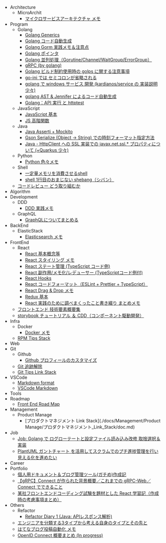 - Architecture
  - MicroArchit
    - [マイクロサービスアーキテクチャ メモ](./docs/Architecture/MicroArchit/マイクロサービスアーキテクチャ_メモ/doc.md)
- Program
  - Golang
    - [Golang Generics](./docs/Program/Golang/Golang_Generics/doc.md)
    - [Golang コード自動生成](./docs/Program/Golang/Golang_コード自動生成/doc.md)
    - [Golang Gorm 実践メモ＆注意点](./docs/Program/Golang/Golang_Gorm_実践メモ＆注意点/doc.md)
    - [Golang ポインタ](./docs/Program/Golang/Golang_ポインタ/doc.md)
    - [Golang 並列処理（Gorutine/Channel/WaitGroup/ErrorGroup）](./docs/Program/Golang/Golang_並列処理（Gorutine／Channel／WaitGroup／ErrorGroup）/doc.md)
    - [gRPC (by golang)](./docs/Program/Golang/gRPC_(by_golang)/doc.md)
    - [Golang ビルド制約使用時の golps に関する注意事項](./docs/Program/Golang/Golang_ビルド制約使用時の_golps_に関する注意事項/doc.md)
    - [go-ini では セミコロンが省略される](./docs/Program/Golang/go-ini_では_セミコロンが省略される/doc.md)
    - [golang で windows サービス 開発 (kardianos/service の 実装説明少々)](./docs/Program/Golang/golang_で_windows_サービス_開発_(kardianos／service_の_実装説明少々)/doc.md)
    - [golang AST & Jennifer によるコード自動生成](./docs/Program/Golang/golang_AST_&_Jennifer_によるコード自動生成/doc.md)
    - [Golang：API 実行 と httptest](./docs/Program/Golang/Golang：API_実行_と_httptest/doc.md)
  - JavaScript
    - [JavaScript 基本](./docs/Program/JavaScript/JavaScript_基本/doc.md)
    - [JS 高階関数](./docs/Program/JavaScript/JS_高階関数/doc.md)
  - Java
    - [Java Assertj + Mockito](./docs/Program/Java/Java_Assertj_+_Mockito/doc.md)
    - [Gson Serialize (Object -> String) での時刻フォーマット指定方法](./docs/Program/Java/Gson_Serialize_(Object_-＞_String)_での時刻フォーマット指定方法/doc.md)
    - [Java - HttpClient への SSL 実装での javax.net.ssl.\* プロパティについて (+Quarkus 少々)](./docs/Program/Java/Java_-_HttpClient_への_SSL_実装での_javax.net.ssl.\＊_プロパティについて_(+Quarkus_少々)/doc.md)
  - Python
    - [Python 色々メモ](./docs/Program/Python/Python_色々メモ/python_基本.md)
  - Shell
    - [一定量メモリを消費させるshell](./docs/Program/Shell/一定量メモリを消費させるshell/doc.md)
    - [shell 1行目のおまじない shebang（シバン）](./docs/Program/Shell/shell_1行目のおまじない_shebang（シバン）/doc.md)
  - [コードレビュー どう取り組むか](./docs/Program/コードレビュー_どう取り組むか/doc.md)
- Algorithm
- Development
  - DDD
    - [DDD 実践メモ](./docs/Development/DDD/DDD_実践メモ/doc.md)
  - GraphQL
    - [GraphQLについてまとめる](./docs/Development/GraphQL/GraphQLについてまとめる/doc.md)
- BackEnd
  - ElasticStack
    - [Elasticsearch メモ](./docs/BackEnd/ElasticStack/Elasticsearch_メモ/doc.md)
- FrontEnd
  - React
    - [React 基本概念等](./docs/FrontEnd/React/React_基本概念等/doc.md)
    - [React スタイリング メモ](./docs/FrontEnd/React/React_スタイリング_メモ/doc.md)
    - [React ステート管理 (TypeScript コード例)](./docs/FrontEnd/React/React_ステート管理_(TypeScript_コード例)/doc.md)
    - [React 副作用/メモ化/レデューサー (TypeScriptコード例付)](./docs/FrontEnd/React/React_副作用／メモ化／レデューサー_(TypeScriptコード例付)/doc.md)
    - [React Hooks](./docs/FrontEnd/React/React_Hooks/doc.md)
    - [React コードフォーマット（ESLint + Prettier + TypeScript）](./docs/FrontEnd/React/React_コードフォーマット（ESLint_+_Prettier_+_TypeScript）/doc.md)
    - [React Drag & Drop メモ](./docs/FrontEnd/React/React_Drag_&_Drop_メモ/doc.md)
    - [Redux 基本](./docs/FrontEnd/React/Redux_基本/doc.md)
    - [React 実践のために調べまくったこと書き綴り まとめメモ](./docs/FrontEnd/React/React_実践のために調べまくったこと書き綴り_まとめメモ/doc.md)
  - [フロントエンド 技術要素概要集](./docs/FrontEnd/フロントエンド_技術要素概要集/doc.md)
  - [storybook チュートリアル ＆ CDD（コンポーネント駆動開発）](./docs/FrontEnd/storybook_チュートリアル_＆_CDD（コンポーネント駆動開発）/doc.md)
- Infra
  - Docker
    - [Docker メモ](./docs/Infra/Docker/Docker_メモ/doc.md)
  - [RPM Tips Stack](./docs/Infra/RPM_Tips_Stack/doc.md)
- Web
- Git
  - Github
    - [Github プロフィールのカスタマイズ](./docs/Git/Github/Github_プロフィールのカスタマイズ/doc.md)
  - [Git 追跡解除](./docs/Git/Git_追跡解除/Git_追跡解除.md)
  - [Git Tips Link Stack](./docs/Git/Git_Tips_Link_Stack/doc.md)
- VSCode
  - [Markdown format](./docs/VSCode/Markdown_format/doc.md)
  - [VSCode Markdown](./docs/VSCode/VSCode_Markdown/VSCode.md)
- Tools
- Roadmap
  - [Front End Road Map](./docs/Roadmap/Front_End_Road_Map/FrotEnd_RoadMap.md)
- Management
  - Product Manage
    - [プロダクトマネジメント Link Stack](./docs/Management/Product Manage/プロダクトマネジメント_Link_Stack/doc.md)
- Job
  - [Job: Golang で ログローテートと設定ファイル読み込み改修 取捨選択＆実装](./docs/Job/Job：_Golang_で_ログローテートと設定ファイル読み込み改修_取捨選択＆実装/doc.md)
  - [PlantUML ガントチャート を活用してスクラムでのプチ進捗管理を行い見える化を進めたい](./docs/Job/PlantUML_ガントチャート_を活用してスクラムでのプチ進捗管理を行い見える化を進めたい/doc.md)
- Career
- Portfolio
  - [個人用ドキュメント＆ブログ管理ツール(ガチめ)作成記](./docs/Portfolio/個人用ドキュメント＆ブログ管理ツール(ガチめ)作成記/doc.md)
  - [【gRPC】Connect が作られた背景概要／これまでの gRPC-Web／Connect でできること](./docs/Portfolio/【gRPC】Connect_が作られた背景概要／これまでの_gRPC-Web／Connect_でできること/doc.md)
  - [某社フロントエンドコーディング試験を題材とした React 学習記（作成時の考慮事項まとめ）](./docs/Portfolio/某社フロントエンドコーディング試験を題材とした_React_学習記（作成時の考慮事項まとめ）/doc.md)
- Others
  - Refactor
    - [Refactor Diary 1 (Java: APIレスポンス解析)](./docs/Others/Refactor/Refactor_Diary_1_(Java：_APIレスポンス解析)/doc.md)
  - [エンジニアを分類する3タイプから考える自身のタイプとその先と](./docs/Others/エンジニアを分類する3タイプから考える自身のタイプとその先と/doc.md)
  - [はてなブログ投稿自動化 メモ](./docs/Others/はてなブログ投稿自動化_メモ/はてなブログ投稿自動化.md)
  - [OpenID Connect 概要まとめ (In progress)](./docs/Others/OpenID_Connect_概要まとめ_(In_progress)/doc.md)